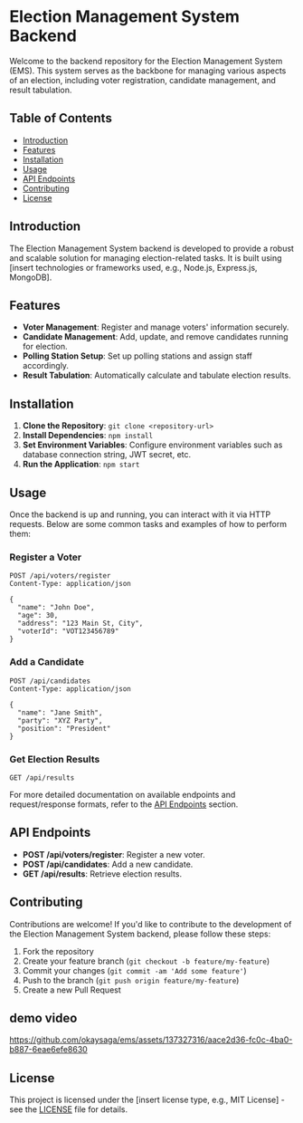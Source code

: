 
# Election Management System Backend

Welcome to the backend repository for the Election Management System (EMS). This system serves as the backbone for managing various aspects of an election, including voter registration, candidate management, and result tabulation.

## Table of Contents

- [Introduction](#introduction)
- [Features](#features)
- [Installation](#installation)
- [Usage](#usage)
- [API Endpoints](#api-endpoints)
- [Contributing](#contributing)
- [License](#license)

## Introduction

The Election Management System backend is developed to provide a robust and scalable solution for managing election-related tasks. It is built using [insert technologies or frameworks used, e.g., Node.js, Express.js, MongoDB].

## Features

- **Voter Management**: Register and manage voters' information securely.
- **Candidate Management**: Add, update, and remove candidates running for election.
- **Polling Station Setup**: Set up polling stations and assign staff accordingly.
- **Result Tabulation**: Automatically calculate and tabulate election results.

## Installation

1. **Clone the Repository**: `git clone <repository-url>`
2. **Install Dependencies**: `npm install`
3. **Set Environment Variables**: Configure environment variables such as database connection string, JWT secret, etc.
4. **Run the Application**: `npm start`

## Usage

Once the backend is up and running, you can interact with it via HTTP requests. Below are some common tasks and examples of how to perform them:

### Register a Voter

```http
POST /api/voters/register
Content-Type: application/json

{
  "name": "John Doe",
  "age": 30,
  "address": "123 Main St, City",
  "voterId": "VOT123456789"
}
```

### Add a Candidate

```http
POST /api/candidates
Content-Type: application/json

{
  "name": "Jane Smith",
  "party": "XYZ Party",
  "position": "President"
}
```

### Get Election Results

```http
GET /api/results
```

For more detailed documentation on available endpoints and request/response formats, refer to the [API Endpoints](#api-endpoints) section.

## API Endpoints

- **POST /api/voters/register**: Register a new voter.
- **POST /api/candidates**: Add a new candidate.
- **GET /api/results**: Retrieve election results.

## Contributing

Contributions are welcome! If you'd like to contribute to the development of the Election Management System backend, please follow these steps:

1. Fork the repository
2. Create your feature branch (`git checkout -b feature/my-feature`)
3. Commit your changes (`git commit -am 'Add some feature'`)
4. Push to the branch (`git push origin feature/my-feature`)
5. Create a new Pull Request

## demo video 



https://github.com/okaysaga/ems/assets/137327316/aace2d36-fc0c-4ba0-b887-6eae6efe8630



## License

This project is licensed under the [insert license type, e.g., MIT License] - see the [LICENSE](LICENSE) file for details.


